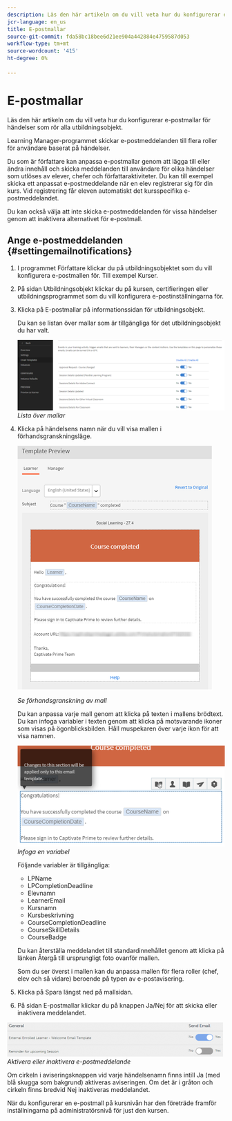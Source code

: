 ```yaml
---
description: Läs den här artikeln om du vill veta hur du konfigurerar e-postmallar för händelser som rör alla utbildningsobjekt.
jcr-language: en_us
title: E-postmallar
source-git-commit: fda58bc18bee6d21ee904a442884e4759587d053
workflow-type: tm+mt
source-wordcount: '415'
ht-degree: 0%

---
```




# E-postmallar

Läs den här artikeln om du vill veta hur du konfigurerar e-postmallar för händelser som rör alla utbildningsobjekt.

Learning Manager-programmet skickar e-postmeddelanden till flera roller för användare baserat på händelser.

Du som är författare kan anpassa e-postmallar genom att lägga till eller ändra innehåll och skicka meddelanden till användare för olika händelser som utlöses av elever, chefer och författaraktiviteter. Du kan till exempel skicka ett anpassat e-postmeddelande när en elev registrerar sig för din kurs. Vid registrering får eleven automatiskt det kursspecifika e-postmeddelandet.

Du kan också välja att inte skicka e-postmeddelanden för vissa händelser genom att inaktivera alternativet för e-postmall.

## Ange e-postmeddelanden {#settingemailnotifications}

1. I programmet Författare klickar du på utbildningsobjektet som du vill konfigurera e-postmallen för. Till exempel Kurser.
1. På sidan Utbildningsobjekt klickar du på kursen, certifieringen eller utbildningsprogrammet som du vill konfigurera e-postinställningarna för.
1. Klicka på E-postmallar på informationssidan för utbildningsobjekt.

   Du kan se listan över mallar som är tillgängliga för det utbildningsobjekt du har valt.

   ![](assets/email-templates-forlearningprograms.png)
   *Lista över mallar*

1. Klicka på händelsens namn när du vill visa mallen i förhandsgranskningsläge.

   ![](assets/preview-the-emailtemplateforyourlearningobject.png)

   *Se förhandsgranskning av mall*

   Du kan anpassa varje mall genom att klicka på texten i mallens brödtext. Du kan infoga variabler i texten genom att klicka på motsvarande ikoner som visas på ögonblicksbilden. Håll muspekaren över varje ikon för att visa namnen.

   ![](assets/insert-variable.png)
   *Infoga en variabel*

   Följande variabler är tillgängliga:

   * LPName
   * LPCompletionDeadline
   * Elevnamn
   * LearnerEmail
   * Kursnamn
   * Kursbeskrivning
   * CourseCompletionDeadline
   * CourseSkillDetails
   * CourseBadge

   Du kan återställa meddelandet till standardinnehållet genom att klicka på länken Återgå till ursprungligt foto ovanför mallen.

   Som du ser överst i mallen kan du anpassa mallen för flera roller (chef, elev och så vidare) beroende på typen av e-postavisering.

1. Klicka på Spara längst ned på mallsidan.
1. På sidan E-postmallar klickar du på knappen Ja/Nej för att skicka eller inaktivera meddelandet.

![](assets/email-notification-e1437624109719.png)
*Aktivera eller inaktivera e-postmeddelande*

Om cirkeln i aviseringsknappen vid varje händelsenamn finns intill Ja (med blå skugga som bakgrund) aktiveras aviseringen. Om det är i gråton och cirkeln finns bredvid Nej inaktiveras meddelandet.

När du konfigurerar en e-postmall på kursnivån har den företräde framför inställningarna på administratörsnivå för just den kursen.
